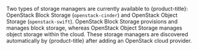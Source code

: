 Two types of storage managers are currently available to
{product-title}: OpenStack Block Storage (`openstack-cinder`) and
OpenStack Object Storage (`openstack-swift`). OpenStack Block Storage
provisions and manages block storage, whereas OpenStack Object Storage
manages object storage within the cloud. These storage managers are
discovered automatically by {product-title} after adding an OpenStack
cloud provider.
